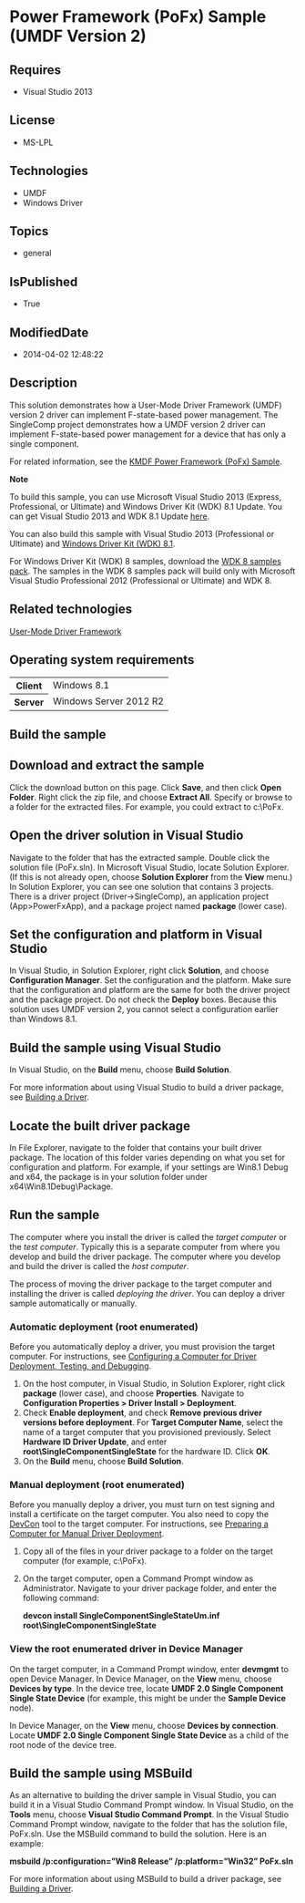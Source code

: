 # Power Framework (PoFx) Sample (UMDF Version 2)
## Requires
* Visual Studio 2013
## License
* MS-LPL
## Technologies
* UMDF
* Windows Driver
## Topics
* general
## IsPublished
* True
## ModifiedDate
* 2014-04-02 12:48:22
## Description

<div id="mainSection">
<p>This solution demonstrates how a User-Mode Driver Framework (UMDF) version 2 driver can implement F-state-based power management. The SingleComp project demonstrates how a UMDF version 2 driver can implement F-state-based power management for a device that
 has only a single component. </p>
<p>For related information, see the <a href="http://code.msdn.microsoft.com/windowshardware/PoFx-1974b51c">
KMDF Power Framework (PoFx) Sample</a>.</p>
<p class="note"><b>Note</b>&nbsp;&nbsp;</p>
<p class="note">To build this sample, you can use Microsoft Visual Studio&nbsp;2013 (Express, Professional, or Ultimate) and Windows Driver Kit (WDK)&nbsp;8.1 Update. You can get Visual Studio&nbsp;2013 and WDK&nbsp;8.1 Update
<a href="http://go.microsoft.com/fwlink/p/?LInkID=239721">here</a>.</p>
<p class="note">You can also build this sample with Visual Studio&nbsp;2013 (Professional or Ultimate) and
<a href="http://go.microsoft.com/fwlink/p/?LInkID=391348">Windows Driver Kit (WDK)&nbsp;8.1</a>.</p>
<p class="note">For Windows Driver Kit (WDK)&nbsp;8 samples, download the <a href=" http://go.microsoft.com/fwlink/?LinkId=317090">
WDK&nbsp;8 samples pack</a>. The samples in the WDK&nbsp;8 samples pack will build only with Microsoft Visual Studio Professional&nbsp;2012 (Professional or Ultimate) and WDK&nbsp;8.</p>
<p></p>
<h2>Related technologies</h2>
<a href="http://msdn.microsoft.com/en-us/library/windows/hardware/ff560456">User-Mode Driver Framework</a>
<h2>Operating system requirements</h2>
<table>
<tbody>
<tr>
<th>Client</th>
<td><dt>Windows&nbsp;8.1 </dt></td>
</tr>
<tr>
<th>Server</th>
<td><dt>Windows Server&nbsp;2012&nbsp;R2 </dt></td>
</tr>
</tbody>
</table>
<h2>Build the sample</h2>
<h2><a id="Download_and_extract_the_sample"></a><a id="download_and_extract_the_sample"></a><a id="DOWNLOAD_AND_EXTRACT_THE_SAMPLE"></a>Download and extract the sample</h2>
<p>Click the download button on this page. Click <b>Save</b>, and then click <b>Open Folder</b>. Right click the zip file, and choose
<b>Extract All</b>. Specify or browse to a folder for the extracted files. For example, you could extract to c:\PoFx.</p>
<h2><a id="Open_the_driver_solution_in_Visual_Studio"></a><a id="open_the_driver_solution_in_visual_studio"></a><a id="OPEN_THE_DRIVER_SOLUTION_IN_VISUAL_STUDIO"></a>Open the driver solution in Visual Studio</h2>
<p>Navigate to the folder that has the extracted sample. Double click the solution file (PoFx.sln). In Microsoft Visual Studio, locate Solution Explorer. (If this is not already open, choose
<b>Solution Explorer</b> from the <b>View</b> menu.) In Solution Explorer, you can see one solution that contains 3 projects. There is a driver project (Driver-&gt;SingleComp), an application project (App&gt;PowerFxApp), and a package project named
<b>package</b> (lower case).</p>
<h2><a id="Set_the_configuration_and_platform_in_Visual_Studio"></a><a id="set_the_configuration_and_platform_in_visual_studio"></a><a id="SET_THE_CONFIGURATION_AND_PLATFORM_IN_VISUAL_STUDIO"></a>Set the configuration and platform in Visual Studio</h2>
<p>In Visual Studio, in Solution Explorer, right click <b>Solution</b>, and choose
<b>Configuration Manager</b>. Set the configuration and the platform. Make sure that the configuration and platform are the same for both the driver project and the package project. Do not check the
<b>Deploy</b> boxes. Because this solution uses UMDF version 2, you cannot select a configuration earlier than Windows&nbsp;8.1.</p>
<h2><a id="Build_the_sample_using_Visual_Studio"></a><a id="build_the_sample_using_visual_studio"></a><a id="BUILD_THE_SAMPLE_USING_VISUAL_STUDIO"></a>Build the sample using Visual Studio</h2>
<p>In Visual Studio, on the <b>Build</b> menu, choose <b>Build Solution</b>.</p>
<p>For more information about using Visual Studio to build a driver package, see <a href="http://msdn.microsoft.com/en-us/library/windows/hardware/ff554644">
Building a Driver</a>.</p>
<h2><a id="Locate_the_built_driver_package"></a><a id="locate_the_built_driver_package"></a><a id="LOCATE_THE_BUILT_DRIVER_PACKAGE"></a>Locate the built driver package</h2>
<p>In File Explorer, navigate to the folder that contains your built driver package. The location of this folder varies depending on what you set for configuration and platform. For example, if your settings are Win8.1 Debug and x64, the package is in your
 solution folder under x64\Win8.1Debug\Package.</p>
<h2>Run the sample</h2>
<p>The computer where you install the driver is called the <i>target computer</i> or the
<i>test computer</i>. Typically this is a separate computer from where you develop and build the driver package. The computer where you develop and build the driver is called the
<i>host computer</i>.</p>
<p>The process of moving the driver package to the target computer and installing the driver is called
<i>deploying the driver</i>. You can deploy a driver sample automatically or manually.</p>
<h3><a id="Automatic_deployment__root_enumerated_"></a><a id="automatic_deployment__root_enumerated_"></a><a id="AUTOMATIC_DEPLOYMENT__ROOT_ENUMERATED_"></a>Automatic deployment (root enumerated)</h3>
<p>Before you automatically deploy a driver, you must provision the target computer. For instructions, see
<a href="http://msdn.microsoft.com/en-us/library/windows/hardware/hh698272">Configuring a Computer for Driver Deployment, Testing, and Debugging</a>.</p>
<ol>
<li>On the host computer, in Visual Studio, in Solution Explorer, right click <b>
package</b> (lower case), and choose <b>Properties</b>. Navigate to <b>Configuration Properties &gt; Driver Install &gt; Deployment</b>.
</li><li>Check <b>Enable deployment</b>, and check <b>Remove previous driver versions before deployment</b>. For
<b>Target Computer Name</b>, select the name of a target computer that you provisioned previously. Select
<b>Hardware ID Driver Update</b>, and enter <b>root\SingleComponentSingleState</b> for the hardware ID. Click
<b>OK</b>. </li><li>On the <b>Build</b> menu, choose <b>Build Solution</b>. </li></ol>
<h3><a id="Manual_deployment__root_enumerated_"></a><a id="manual_deployment__root_enumerated_"></a><a id="MANUAL_DEPLOYMENT__ROOT_ENUMERATED_"></a>Manual deployment (root enumerated)</h3>
<p>Before you manually deploy a driver, you must turn on test signing and install a certificate on the target computer. You also need to copy the
<a href="http://msdn.microsoft.com/en-us/library/windows/hardware/ff544707">DevCon</a> tool to the target computer. For instructions, see
<a href="http://msdn.microsoft.com/en-us/library/windows/hardware/dn265571">Preparing a Computer for Manual Driver Deployment</a>.</p>
<ol>
<li>Copy all of the files in your driver package to a folder on the target computer (for example, c:\PoFx).
</li><li>
<p>On the target computer, open a Command Prompt window as Administrator. Navigate to your driver package folder, and enter the following command:</p>
<p><b>devcon install SingleComponentSingleStateUm.inf root\SingleComponentSingleState</b></p>
</li></ol>
<h3><a id="View_the_root_enumerated_driver_in_Device_Manager"></a><a id="view_the_root_enumerated_driver_in_device_manager"></a><a id="VIEW_THE_ROOT_ENUMERATED_DRIVER_IN_DEVICE_MANAGER"></a>View the root enumerated driver in Device Manager</h3>
<p>On the target computer, in a Command Prompt window, enter <b>devmgmt</b> to open Device Manager. In Device Manager, on the
<b>View</b> menu, choose <b>Devices by type</b>. In the device tree, locate <b>UMDF 2.0 Single Component Single State Device</b> (for example, this might be under the
<b>Sample Device</b> node).</p>
<p>In Device Manager, on the <b>View</b> menu, choose <b>Devices by connection</b>. Locate
<b>UMDF 2.0 Single Component Single State Device</b> as a child of the root node of the device tree.</p>
<h2><a id="Build_the_sample_using_MSBuild"></a><a id="build_the_sample_using_msbuild"></a><a id="BUILD_THE_SAMPLE_USING_MSBUILD"></a>Build the sample using MSBuild</h2>
<p>As an alternative to building the driver sample in Visual Studio, you can build it in a Visual Studio Command Prompt window. In Visual Studio, on the
<b>Tools</b> menu, choose <b>Visual Studio Command Prompt</b>. In the Visual Studio Command Prompt window, navigate to the folder that has the solution file, PoFx.sln. Use the MSBuild command to build the solution. Here is an example:</p>
<p><b>msbuild /p:configuration=”Win8 Release” /p:platform=”Win32” PoFx.sln</b></p>
<p>For more information about using MSBuild to build a driver package, see <a href="http://msdn.microsoft.com/en-us/library/windows/hardware/ff554644">
Building a Driver</a>. </p>
</div>
